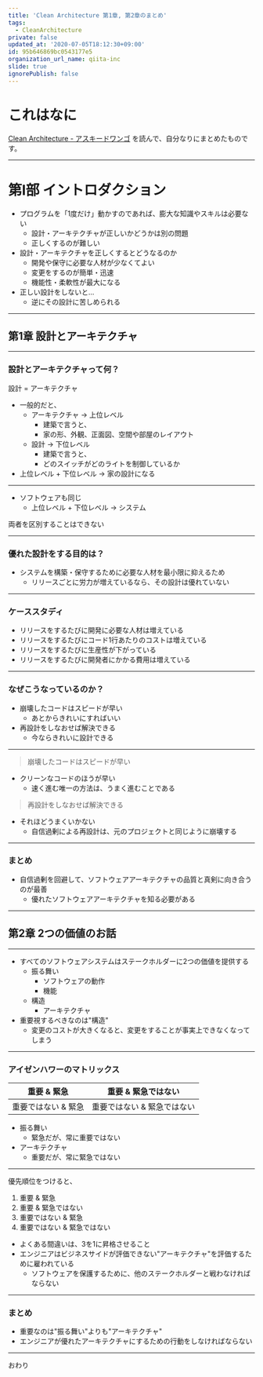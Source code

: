 ```yaml
---
title: 'Clean Architecture 第1章, 第2章のまとめ'
tags:
  - CleanArchitecture
private: false
updated_at: '2020-07-05T18:12:30+09:00'
id: 95b646869bc0543177e5
organization_url_name: qiita-inc
slide: true
ignorePublish: false
---
```

# これはなに

[Clean Architecture - アスキードワンゴ](https://asciidwango.jp/post/176293765750/clean-architecture) を読んで、自分なりにまとめたものです。

---

# 第I部 イントロダクション

- プログラムを「1度だけ」動かすのであれば、膨大な知識やスキルは必要ない
    - 設計・アーキテクチャが正しいかどうかは別の問題
    - 正しくするのが難しい
- 設計・アーキテクチャを正しくするとどうなるのか
    - 開発や保守に必要な人材が少なくてよい
    - 変更をするのが簡単・迅速
    - 機能性・柔軟性が最大になる
- 正しい設計をしないと...
    - 逆にその設計に苦しめられる

---

## 第1章 設計とアーキテクチャ

---

### 設計とアーキテクチャって何？

設計 = アーキテクチャ

- 一般的だと、
    - アーキテクチャ → 上位レベル
        - 建築で言うと、
        - 家の形、外観、正面図、空間や部屋のレイアウト
    - 設計 → 下位レベル
        - 建築で言うと、
        - どのスイッチがどのライトを制御しているか
- 上位レベル + 下位レベル → 家の設計になる

---

- ソフトウェアも同じ
    - 上位レベル + 下位レベル → システム

両者を区別することはできない

---

### 優れた設計をする目的は？

- システムを構築・保守するために必要な人材を最小限に抑えるため
    - リリースごとに労力が増えているなら、その設計は優れていない

---

### ケーススタディ

- リリースをするたびに開発に必要な人材は増えている
- リリースをするたびにコード1行あたりのコストは増えている
- リリースをするたびに生産性が下がっている
- リリースをするたびに開発者にかかる費用は増えている

---

### なぜこうなっているのか？

- 崩壊したコードはスピードが早い
    - あとからきれいにすればいい
- 再設計をしなおせば解決できる
    - 今ならきれいに設計できる

---

> 崩壊したコードはスピードが早い

- クリーンなコードのほうが早い
    - 速く進む唯一の方法は、うまく進むことである

> 再設計をしなおせば解決できる

- それほどうまくいかない
    - 自信過剰による再設計は、元のプロジェクトと同じように崩壊する

---

### まとめ

- 自信過剰を回避して、ソフトウェアアーキテクチャの品質と真剣に向き合うのが最善
    - 優れたソフトウェアアーキテクチャを知る必要がある

---

## 第2章 2つの価値のお話

---

- すべてのソフトウェアシステムはステークホルダーに2つの価値を提供する
    - 振る舞い
        - ソフトウェアの動作
        - 機能
    - 構造
        - アーキテクチャ
- 重要視するべきなのは"構造"
    - 変更のコストが大きくなると、変更をすることが事実上できなくなってしまう

---

### アイゼンハワーのマトリックス

|重要 & 緊急|重要 & 緊急ではない|
|---|---|
|重要ではない & 緊急|重要ではない & 緊急ではない|

- 振る舞い
    -  緊急だが、常に重要ではない
- アーキテクチャ
    - 重要だが、常に緊急ではない

---

優先順位をつけると、

1. 重要 & 緊急
2. 重要 & 緊急ではない
3. 重要ではない & 緊急
4. 重要ではない & 緊急ではない

- よくある間違いは、3を1に昇格させること
- エンジニアはビジネスサイドが評価できない"アーキテクチャ"を評価するために雇われている
    - ソフトウェアを保護するために、他のステークホルダーと戦わなければならない

---

### まとめ

- 重要なのは"振る舞い"よりも"アーキテクチャ"
- エンジニアが優れたアーキテクチャにするための行動をしなければならない

---

おわり
